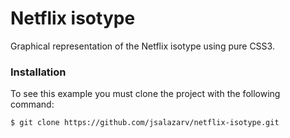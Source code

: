 # Netflix isotype

Graphical representation of the Netflix isotype using pure CSS3. 

### Installation

To see this example you must clone the project with the following command:

```bash
$ git clone https://github.com/jsalazarv/netflix-isotype.git
```
